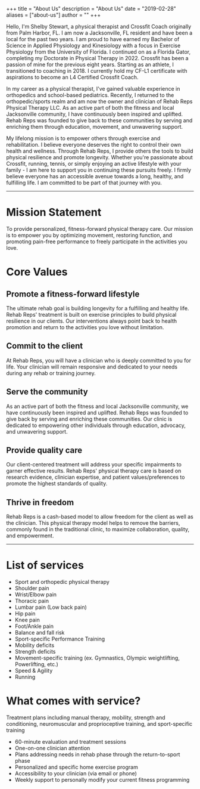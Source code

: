 +++
title = "About Us"
description = "About Us"
date = "2019-02-28"
aliases = ["about-us"]
author = ""
+++

Hello, I'm Shelby Stewart, a physical therapist and Crossfit Coach originally from Palm Harbor, FL. I am now a Jacksonville, FL resident and have been a local for the past two years. I am proud to have earned my Bachelor of Science in Applied Physiology and Kinesiology with a focus in Exercise Physiology from the University of Florida. I continued on as a Florida Gator, completing my Doctorate in Physical Therapy in 2022. Crossfit has been a passion of mine for the previous eight years. Starting as an athlete, I transitioned to coaching in 2018. I currently hold my CF-L1 certificate with aspirations to become an L4 Certified Crossfit Coach.

In my career as a physical therapist, I've gained valuable experience in orthopedics and school-based pediatrics. Recently, I returned to the orthopedic/sports realm and am now the owner and clinician of Rehab Reps Physical Therapy LLC. As an active part of both the fitness and local Jacksonville community, I have continuously been inspired and uplifted. Rehab Reps was founded to give back to these communities by serving and enriching them through education, movement, and unwavering support.

My lifelong mission is to empower others through exercise and rehabilitation. I believe everyone deserves the right to control their own health and wellness. Through Rehab Reps, I provide others the tools to build physical resilience and promote longevity. Whether you're passionate about Crossfit, running, tennis, or simply enjoying an active lifestyle with your family - I am here to support you in continuing these pursuits freely. I firmly believe everyone has an accessible avenue towards a long, healthy, and fulfilling life. I am committed to be part of that journey with you.

---

# Mission Statement
To provide personalized, fitness-forward physical therapy care. Our mission is to empower you by optimizing movement, restoring function, and promoting pain-free performance to freely participate in the activities you love.

# Core Values
## Promote a fitness-forward lifestyle
The ultimate rehab goal is building longevity for a fulfilling and healthy life. Rehab Reps' treatment is built on exercise principles to build physical resilience in our clients. Our interventions always point back to health promotion and return to the activities you love without limitation.

## Commit to the client
At Rehab Reps, you will have a clinician who is deeply committed to you for life. Your clinician will remain responsive and dedicated to your needs during any rehab or training journey.

## Serve the community
As an active part of both the fitness and local Jacksonville community, we have continuously been inspired and uplifted. Rehab Reps was founded to give back by serving and enriching these communities. Our clinic is dedicated to empowering other individuals through education, advocacy, and unwavering support.
## Provide quality care
Our client-centered treatment will address your specific impairments to garner effective results. Rehab Reps' physical therapy care is based on research evidence, clinician expertise, and patient values/preferences to promote the highest standards of quality.
## Thrive in freedom
Rehab Reps is a cash-based model to allow freedom for the client as well as the clinician. This physical therapy model helps to remove the barriers, commonly found in the traditional clinic, to maximize collaboration, quality, and empowerment.


---

# List of services
- Sport and orthopedic physical therapy
- Shoulder pain
- Wrist/Elbow pain
- Thoracic pain
- Lumbar pain (Low back pain)
- Hip pain
- Knee pain
- Foot/Ankle pain
- Balance and fall risk
- Sport-specific Performance Training
- Mobility deficits
- Strength deficits
- Movement-specific training (ex. Gymnastics, Olympic weightlifting, Powerlifting, etc.)
- Speed & Agility
- Running

# What comes with service?
Treatment plans including manual therapy, mobility, strength and conditioning, neuromuscular and proprioceptive training, and sport-specific training
- 60-minute evaluation and treatment sessions
- One-on-one clinician attention
- Plans addressing needs in rehab phase through the return-to-sport phase
- Personalized and specific home exercise program
- Accessibility to your clinician (via email or phone)
- Weekly support to personally modify your current fitness programming



<!-- +++ -->
<!-- title = "About" -->
<!-- description = "Hugo, the world's fastest framework for building websites" -->
<!-- date = "2019-02-28" -->
<!-- aliases = ["about-us", "about-hugo", "contact"] -->
<!-- author = "Hugo Authors" -->
<!-- +++ -->

<!-- Written in Go, Hugo is an open source static site generator available under the [Apache Licence 2.0.](https://github.com/gohugoio/hugo/blob/master/LICENSE) Hugo supports TOML, YAML and JSON data file types, Markdown and HTML content files and uses shortcodes to add rich content. Other notable features are taxonomies, multilingual mode, image processing, custom output formats, HTML/CSS/JS minification and support for Sass SCSS workflows. -->

<!-- Hugo makes use of a variety of open source projects including: -->

<!-- * https://github.com/yuin/goldmark -->
<!-- * https://github.com/alecthomas/chroma -->
<!-- * https://github.com/muesli/smartcrop -->
<!-- * https://github.com/spf13/cobra -->
<!-- * https://github.com/spf13/viper -->

<!-- Hugo is ideal for blogs, corporate websites, creative portfolios, online magazines, single page applications or even a website with thousands of pages. -->

<!-- Hugo is for people who want to hand code their own website without worrying about setting up complicated runtimes, dependencies and databases. -->

<!-- Websites built with Hugo are extremely fast, secure and can be deployed anywhere including, AWS, GitHub Pages, Heroku, Netlify and any other hosting provider. -->

<!-- Learn more and contribute on [GitHub](https://github.com/gohugoio). -->
